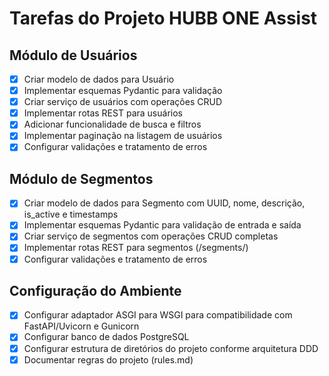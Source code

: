 # Tarefas do Projeto HUBB ONE Assist

## Módulo de Usuários

- [x] Criar modelo de dados para Usuário
- [x] Implementar esquemas Pydantic para validação
- [x] Criar serviço de usuários com operações CRUD
- [x] Implementar rotas REST para usuários
- [x] Adicionar funcionalidade de busca e filtros
- [x] Implementar paginação na listagem de usuários
- [x] Configurar validações e tratamento de erros

## Módulo de Segmentos

- [x] Criar modelo de dados para Segmento com UUID, nome, descrição, is_active e timestamps
- [x] Implementar esquemas Pydantic para validação de entrada e saída
- [x] Criar serviço de segmentos com operações CRUD completas
- [x] Implementar rotas REST para segmentos (/segments/)
- [x] Configurar validações e tratamento de erros

## Configuração do Ambiente

- [x] Configurar adaptador ASGI para WSGI para compatibilidade com FastAPI/Uvicorn e Gunicorn
- [x] Configurar banco de dados PostgreSQL
- [x] Configurar estrutura de diretórios do projeto conforme arquitetura DDD
- [x] Documentar regras do projeto (rules.md)